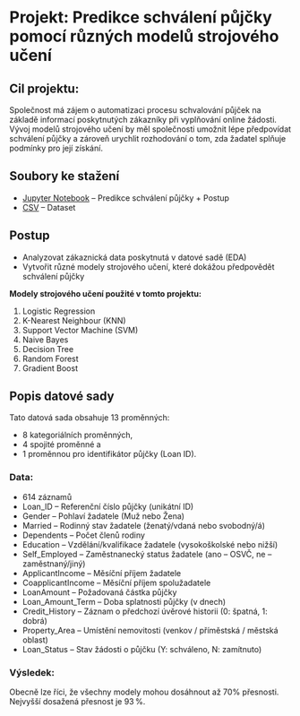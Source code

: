 # Projekt: Predikce schválení půjčky pomocí různých modelů strojového učení 

## Cil projektu:

Společnost má zájem o automatizaci procesu schvalování půjček na základě informací poskytnutých zákazníky při vyplňování online žádosti. Vývoj modelů strojového učení by měl společnosti umožnit lépe předpovídat schválení půjčky a zároveň urychlit rozhodování o tom, zda žadatel splňuje podmínky pro její získání.

##  Soubory ke stažení
-  [Jupyter Notebook](predikce%20schvaleni%20pujcky.ipynb) – Predikce schválení půjčky + Postup
-  [CSV](loan.csv) – Dataset


## Postup 
*   Analyzovat zákaznická data poskytnutá v datové sadě (EDA)
*   Vytvořit různé modely strojového učení, které dokážou předpovědět schválení půjčky



**Modely strojového učení použité v tomto projektu:** 
1. Logistic Regression
2. K-Nearest Neighbour (KNN)
3. Support Vector Machine (SVM)
4. Naive Bayes
5. Decision Tree
6. Random Forest
7. Gradient Boost


## Popis datové sady
Tato datová sada obsahuje 13 proměnných:
* 8 kategoriálních proměnných,
* 4 spojité proměnné a
* 1 proměnnou pro identifikátor půjčky (Loan ID).



### Data: 
* 614 záznamů
* Loan_ID – Referenční číslo půjčky (unikátní ID)
* Gender – Pohlaví žadatele (Muž nebo Žena)
* Married – Rodinný stav žadatele (ženatý/vdaná nebo svobodný/á)
* Dependents – Počet členů rodiny
* Education – Vzdělání/kvalifikace žadatele (vysokoškolské nebo nižší)
* Self_Employed – Zaměstnanecký status žadatele (ano – OSVČ, ne – zaměstnaný/jiný)
* ApplicantIncome – Měsíční příjem žadatele
* CoapplicantIncome – Měsíční příjem spolužadatele
* LoanAmount – Požadovaná částka půjčky
* Loan_Amount_Term – Doba splatnosti půjčky (v dnech)
* Credit_History – Záznam o předchozí úvěrové historii (0: špatná, 1: dobrá)
* Property_Area – Umístění nemovitosti (venkov / příměstská / městská oblast)
* Loan_Status – Stav žádosti o půjčku (Y: schváleno, N: zamítnuto)

### Výsledek:
Obecně lze říci, že všechny modely mohou dosáhnout až 70% přesnosti.
Nejvyšší dosažená přesnost je 93 %.
